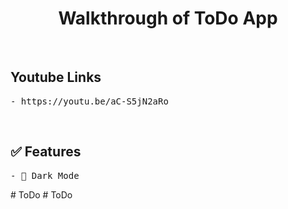 <h1 align="center">Walkthrough of ToDo App</h1>

<br />

<h2 align="left">Youtube Links</h2>

<p align="left">
    <samp>
        - https://youtu.be/aC-S5jN2aRo
    </samp>
    </br>
</p>

<br />

<h2 align="left">✅ Features</h2>

<p align="left">
    <samp>
        - 🌱 Dark Mode
    </samp>
    </br>
</p>
# ToDo
# ToDo
